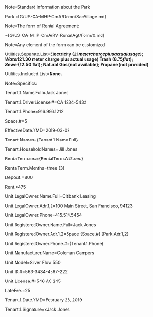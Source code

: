 Note=Standard information about the Park

Park.=[G/US-CA-MHP-CmA/Demo/SacVillage.md]

Note=The form of Rental Agreement:

=[G/US-CA-MHP-CmA/RV-RentalAgt/Form/0.md]
  
Note=Any element of the form can be customized

Utilities.Separate.List=<b>Electricity ($21 meter charge plus actual usage);  Water  ($21.30 meter charge plus actual usage) 	Trash ($8.75 flat);	Sewer ($12.50 flat);  Natural Gas (not available); Propane (not provided)</b>		

Utilities.Included.List=<b>None.</b>		

Note=Specifics:

Tenant.1.Name.Full=Jack Jones

Tenant.1.DriverLicense.#=CA 1234-5432

Tenant.1.Phone=916.996.1212

Space.#=5

EffectiveDate.YMD=2019-03-02

Tenant.Names={Tenant.1.Name.Full}

Tenant.HouseholdNames=Jill Jones

RentalTerm.sec={RentalTerm.Alt2.sec}

RentalTerm.Months=three (3)

Deposit.$=$800

Rent.$=$475

Unit.LegalOwner.Name.Full=Citibank Leasing

Unit.LegalOwner.Adr.1,2=100 Main Street, San Francisco, 94123

Unit.LegalOwner.Phone=415.514.5454

Unit.RegisteredOwner.Name.Full=Jack Jones

Unit.RegisteredOwner.Adr.1,2=Space {Space.#} {Park.Adr.1,2}

Unit.RegisteredOwner.Phone.#={Tenant.1.Phone}

Unit.Manufacturer.Name=Coleman Campers

Unit.Model=Silver Flow 550

Unit.ID.#=563-3434-4567-222

Unit.License.#=546 AC 245

LateFee.$=$25

Tenant.1.Date.YMD=February 26, 2019

Tenant.1.Signature=xJack Jones
